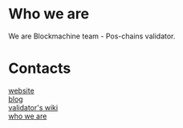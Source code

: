 # Who we are

We are Blockmachine team - Pos-chains validator.

# Contacts

[website](https://blockmachine.pro/)<br />
[blog](https://github.com/Block-machine/blog/)<br />
[validator's wiki](https://github.com/Block-machine/wiki/)<br />
[who we are](https://github.com/Block-machine/who_we_are/)<br />
